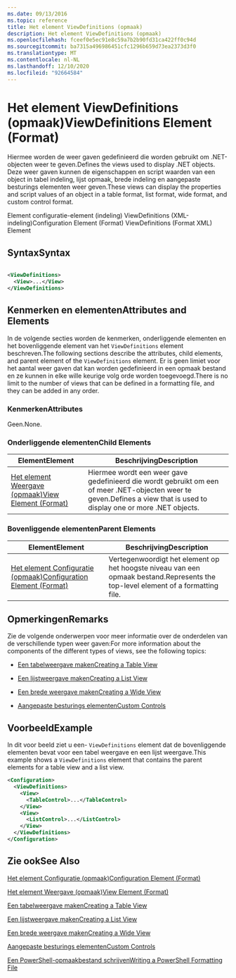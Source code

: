```yaml
---
ms.date: 09/13/2016
ms.topic: reference
title: Het element ViewDefinitions (opmaak)
description: Het element ViewDefinitions (opmaak)
ms.openlocfilehash: fceef0e5ec91e8c59a7b2b90fd31ca422ff0c94d
ms.sourcegitcommit: ba7315a496986451cfc1296b659d73ea2373d3f0
ms.translationtype: MT
ms.contentlocale: nl-NL
ms.lasthandoff: 12/10/2020
ms.locfileid: "92664584"
---
```

# <a name="viewdefinitions-element-format"></a><span data-ttu-id="b1060-103">Het element ViewDefinitions (opmaak)</span><span class="sxs-lookup"><span data-stu-id="b1060-103">ViewDefinitions Element (Format)</span></span>

<span data-ttu-id="b1060-104">Hiermee worden de weer gaven gedefinieerd die worden gebruikt om .NET-objecten weer te geven.</span><span class="sxs-lookup"><span data-stu-id="b1060-104">Defines the views used to display .NET objects.</span></span> <span data-ttu-id="b1060-105">Deze weer gaven kunnen de eigenschappen en script waarden van een object in tabel indeling, lijst opmaak, brede indeling en aangepaste besturings elementen weer geven.</span><span class="sxs-lookup"><span data-stu-id="b1060-105">These views can display the properties and script values of an object  in a table format, list format, wide format, and custom control format.</span></span>

<span data-ttu-id="b1060-106">Element configuratie-element (indeling) ViewDefinitions (XML-indeling)</span><span class="sxs-lookup"><span data-stu-id="b1060-106">Configuration Element (Format) ViewDefinitions (Format XML) Element</span></span>

## <a name="syntax"></a><span data-ttu-id="b1060-107">Syntax</span><span class="sxs-lookup"><span data-stu-id="b1060-107">Syntax</span></span>

```xml

<ViewDefinitions>
  <View>...</View>
</ViewDefinitions>
```

## <a name="attributes-and-elements"></a><span data-ttu-id="b1060-108">Kenmerken en elementen</span><span class="sxs-lookup"><span data-stu-id="b1060-108">Attributes and Elements</span></span>

<span data-ttu-id="b1060-109">In de volgende secties worden de kenmerken, onderliggende elementen en het bovenliggende element van het `ViewDefinitions` element beschreven.</span><span class="sxs-lookup"><span data-stu-id="b1060-109">The following sections describe the attributes, child elements, and parent element of the `ViewDefinitions` element.</span></span> <span data-ttu-id="b1060-110">Er is geen limiet voor het aantal weer gaven dat kan worden gedefinieerd in een opmaak bestand en ze kunnen in elke wille keurige volg orde worden toegevoegd.</span><span class="sxs-lookup"><span data-stu-id="b1060-110">There is no limit to the number of views that can be defined in a formatting file, and they can be added in any order.</span></span>

### <a name="attributes"></a><span data-ttu-id="b1060-111">Kenmerken</span><span class="sxs-lookup"><span data-stu-id="b1060-111">Attributes</span></span>

<span data-ttu-id="b1060-112">Geen.</span><span class="sxs-lookup"><span data-stu-id="b1060-112">None.</span></span>

### <a name="child-elements"></a><span data-ttu-id="b1060-113">Onderliggende elementen</span><span class="sxs-lookup"><span data-stu-id="b1060-113">Child Elements</span></span>

|<span data-ttu-id="b1060-114">Element</span><span class="sxs-lookup"><span data-stu-id="b1060-114">Element</span></span>|<span data-ttu-id="b1060-115">Beschrijving</span><span class="sxs-lookup"><span data-stu-id="b1060-115">Description</span></span>|
|-------------|-----------------|
|[<span data-ttu-id="b1060-116">Het element Weergave (opmaak)</span><span class="sxs-lookup"><span data-stu-id="b1060-116">View Element (Format)</span></span>](./view-element-format.md)|<span data-ttu-id="b1060-117">Hiermee wordt een weer gave gedefinieerd die wordt gebruikt om een of meer .NET-objecten weer te geven.</span><span class="sxs-lookup"><span data-stu-id="b1060-117">Defines a view that is used to display one or more .NET objects.</span></span>|

### <a name="parent-elements"></a><span data-ttu-id="b1060-118">Bovenliggende elementen</span><span class="sxs-lookup"><span data-stu-id="b1060-118">Parent Elements</span></span>

|<span data-ttu-id="b1060-119">Element</span><span class="sxs-lookup"><span data-stu-id="b1060-119">Element</span></span>|<span data-ttu-id="b1060-120">Beschrijving</span><span class="sxs-lookup"><span data-stu-id="b1060-120">Description</span></span>|
|-------------|-----------------|
|[<span data-ttu-id="b1060-121">Het element Configuratie (opmaak)</span><span class="sxs-lookup"><span data-stu-id="b1060-121">Configuration Element (Format)</span></span>](./configuration-element-format.md)|<span data-ttu-id="b1060-122">Vertegenwoordigt het element op het hoogste niveau van een opmaak bestand.</span><span class="sxs-lookup"><span data-stu-id="b1060-122">Represents the top-level element of a formatting file.</span></span>|

## <a name="remarks"></a><span data-ttu-id="b1060-123">Opmerkingen</span><span class="sxs-lookup"><span data-stu-id="b1060-123">Remarks</span></span>

<span data-ttu-id="b1060-124">Zie de volgende onderwerpen voor meer informatie over de onderdelen van de verschillende typen weer gaven:</span><span class="sxs-lookup"><span data-stu-id="b1060-124">For more information about the components of the different types of views, see the following topics:</span></span>

- [<span data-ttu-id="b1060-125">Een tabelweergave maken</span><span class="sxs-lookup"><span data-stu-id="b1060-125">Creating a Table View</span></span>](./creating-a-table-view.md)

- [<span data-ttu-id="b1060-126">Een lijstweergave maken</span><span class="sxs-lookup"><span data-stu-id="b1060-126">Creating a List View</span></span>](./creating-a-list-view.md)

- [<span data-ttu-id="b1060-127">Een brede weergave maken</span><span class="sxs-lookup"><span data-stu-id="b1060-127">Creating a Wide View</span></span>](./creating-a-wide-view.md)

- [<span data-ttu-id="b1060-128">Aangepaste besturings elementen</span><span class="sxs-lookup"><span data-stu-id="b1060-128">Custom Controls</span></span>](./creating-custom-controls.md)

## <a name="example"></a><span data-ttu-id="b1060-129">Voorbeeld</span><span class="sxs-lookup"><span data-stu-id="b1060-129">Example</span></span>

<span data-ttu-id="b1060-130">In dit voor beeld ziet u een- `ViewDefinitions` element dat de bovenliggende elementen bevat voor een tabel weergave en een lijst weergave.</span><span class="sxs-lookup"><span data-stu-id="b1060-130">This example shows a `ViewDefinitions` element that contains the parent elements for a table view and a list view.</span></span>

```xml
<Configuration>
  <ViewDefinitions>
    <View>
      <TableControl>...</TableControl>
    </View>
    <View>
      <ListControl>...</ListControl>
    </View>
  </ViewDefinitions>
</Configuration>
```

## <a name="see-also"></a><span data-ttu-id="b1060-131">Zie ook</span><span class="sxs-lookup"><span data-stu-id="b1060-131">See Also</span></span>

[<span data-ttu-id="b1060-132">Het element Configuratie (opmaak)</span><span class="sxs-lookup"><span data-stu-id="b1060-132">Configuration Element (Format)</span></span>](./configuration-element-format.md)

[<span data-ttu-id="b1060-133">Het element Weergave (opmaak)</span><span class="sxs-lookup"><span data-stu-id="b1060-133">View Element (Format)</span></span>](./view-element-format.md)

[<span data-ttu-id="b1060-134">Een tabelweergave maken</span><span class="sxs-lookup"><span data-stu-id="b1060-134">Creating a Table View</span></span>](./creating-a-table-view.md)

[<span data-ttu-id="b1060-135">Een lijstweergave maken</span><span class="sxs-lookup"><span data-stu-id="b1060-135">Creating a List View</span></span>](./creating-a-list-view.md)

[<span data-ttu-id="b1060-136">Een brede weergave maken</span><span class="sxs-lookup"><span data-stu-id="b1060-136">Creating a Wide View</span></span>](./creating-a-wide-view.md)

[<span data-ttu-id="b1060-137">Aangepaste besturings elementen</span><span class="sxs-lookup"><span data-stu-id="b1060-137">Custom Controls</span></span>](./creating-custom-controls.md)

[<span data-ttu-id="b1060-138">Een PowerShell-opmaakbestand schrijven</span><span class="sxs-lookup"><span data-stu-id="b1060-138">Writing a PowerShell Formatting File</span></span>](./writing-a-powershell-formatting-file.md)
